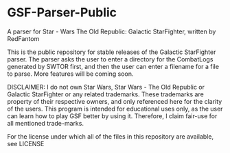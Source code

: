 # GSF-Parser-Public
A parser for Star - Wars The Old Republic: Galactic StarFighter, written by RedFantom

This is the public repository for stable releases of the Galactic StarFighter parser. The parser asks the user to enter a directory for the CombatLogs generated by SWTOR first, and then the user can enter a filename for a file to parse. More features will be coming soon.

DISCLAIMER: I do not own Star Wars, Star Wars - The Old Republic or Galactic StarFighter or any related trademarks. These trademarks are property of their respective owners, and only referenced here for the clarity of the users. This program is intended for educational uses only, as the user can learn how to  play GSF better by using it. Therefore, I claim fair-use for all mentioned trade-marks.

For the license under which all of the files in this repository are available, see LICENSE
